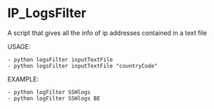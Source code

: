 # IP_LogsFilter
A script that gives all the info of ip addresses contained in a text file


USAGE:

	- python logsFilter inputTextFile 
	- python logsFilter inputTextFile "countryCode"

EXAMPLE: 

	- python logFilter SSHlogs
	- python logFilter SSHlogs BE


